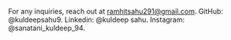 For any inquiries, reach out at ramhitsahu291@gmail.com.
GitHub: @kuldeepsahu9.
Linkedin: @kuldeep sahu.
Instagram: @sanatani_kuldeep_94.
